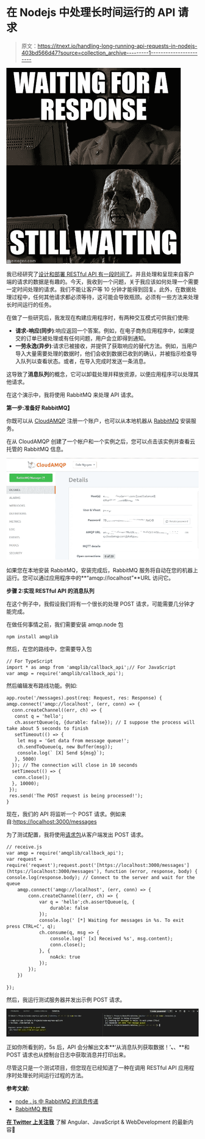 # 在 Nodejs 中处理长时间运行的 API 请求

> 原文：<https://itnext.io/handling-long-running-api-requests-in-nodejs-403bd566d47?source=collection_archive---------1----------------------->

![](img/e3be539a7ca626b28bbe2bd8406dcfb8.png)

我已经研究了[设计和部署 RESTful API 有一段时间了](/building-restful-web-apis-with-node-js-express-mongodb-and-typescript-part-1-2-195bdaf129cf)。并且处理和呈现来自客户端的请求的数据是有趣的。今天，我收到一个问题，关于我应该如何处理一个需要一定时间处理的请求。我们不能让客户等 10 分钟才能得到回复。此外，在数据处理过程中，任何其他请求都必须等待，这可能会导致瓶颈。必须有一些方法来处理长时间运行的任务。

在做了一些研究后，我发现在构建应用程序时，有两种交互模式可供我们使用:

*   **请求-响应(同步)**:响应返回一个答案。例如，在电子商务应用程序中，如果提交的订单已被处理或有任何问题，用户会立即得到通知。
*   **一劳永逸(异步)**:请求已被接收，并提供了获取响应的替代方法。例如，当用户导入大量需要处理的数据时，他们会收到数据已收到的确认，并被指示检查导入队列以查看状态。或者，在导入完成时发送一条消息。

这导致了**消息队列**的概念，它可以卸载处理并释放资源，以便应用程序可以处理其他请求。

在这个演示中，我将使用 RabbitMQ 来处理 API 请求。

**第一步:准备好 RabbitMQ】**

你既可以从 [CloudAMQP](https://www.cloudamqp.com) 注册一个账户，也可以从本地机器从 [RabbitMQ](https://www.rabbitmq.com/download.html) 安装服务。

在从 CloudAMQP 创建了一个帐户和一个实例之后，您可以点击该实例并查看云托管的 RabbitMQ 信息。

![](img/9376742f0a995da61e43e77b81a497b9.png)

如果您在本地安装 RabbitMQ，安装完成后，RabbitMQ 服务将自动在您的机器上运行。您可以通过应用程序中的**“amqp://localhost”**URL 访问它。

**步骤 2:实现 RESTful API 的消息队列**

在这个例子中，我假设我们将有一个很长的处理 POST 请求，可能需要几分钟才能完成。

在做任何事情之前，我们需要安装 amqp.node 包

```
npm install amqplib
```

然后，在您的路线中，您需要导入包

```
// For TypeScript
import * as amqp from 'amqplib/callback_api';// For JavaScript 
var amqp = require('amqplib/callback_api');
```

然后编辑发布路线功能。例如:

```
app.route('/messages).post(req: Request, res: Response) { amqp.connect('amqp://localhost', (err, conn) => {
  conn.createChannel((err, ch) => {
   const q = 'hello';
   ch.assertQueue(q, {durable: false}); // I suppose the process will take about 5 seconds to finish
   setTimeout(() => {
    let msg = 'Get data from message queue!';
    ch.sendToQueue(q, new Buffer(msg));
    console.log(` [X] Send ${msg}`);
   }, 5000)                       
  }); // The connection will close in 10 seconds
  setTimeout(() => {
   conn.close();
  }, 10000);
 });
 res.send('The POST request is being processed!');
}
```

现在，我们的 API 将监听一个 POST 请求。例如来自:[https://localhost:3000/messages](https://localhost:3000/messages')

为了测试配置，我将使用[请求包](https://www.npmjs.com/package/request)从客户端发出 POST 请求。

```
// receive.js
var amqp = require('amqplib/callback_api');
var request = require('request');request.post('[https://localhost:3000/messages'](https://localhost:3000/messages'), function (error, response, body) { console.log(response.body); // Connect to the server and wait for the queue
    amqp.connect('amqp://localhost', (err, conn) => {
        conn.createChannel((err, ch) => {
            var q = 'hello';ch.assertQueue(q, {
                durable: false
            });
            console.log(' [*] Waiting for messages in %s. To exit press CTRL+C', q);
            ch.consume(q, msg => {
                console.log(' [x] Received %s', msg.content);  
                conn.close();            
            }, {
                noAck: true
            });
        });
    })

});
```

然后，我运行测试服务器并发出示例 POST 请求。

![](img/21c5ae76bb38e51125080aaad4463053.png)

正如你所看到的，5s 后，API 会分解出文本**‘从消息队列获取数据！’**、**、**和 POST 请求也从控制台日志中获取消息并打印出来。

尽管这只是一个测试项目，但您现在已经知道了一种在调用 RESTful API 应用程序时处理长时间运行过程的方法。

**参考文献:**

*   [node . js 中 RabbitMQ 的消息传递](https://www.devbridge.com/articles/messaging-with-rabbitmq-in-node-js/)
*   [RabbitMQ 教程](https://www.rabbitmq.com/tutorials/tutorial-one-javascript.html)

[**在 Twitter 上关注我**](https://twitter.com/dale_nguyen) 了解 Angular、JavaScript & WebDevelopment 的最新内容👐